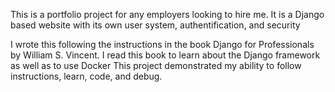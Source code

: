 This is a portfolio project for any employers looking to hire me.
It is a Django based website with its own user system, authentification, and security

I wrote this following the instructions in the book Django for Professionals by William S. Vincent.
I read this book to learn about the Django framework as well as to use Docker
This project demonstrated my ability to follow instructions, learn, code, and debug.
